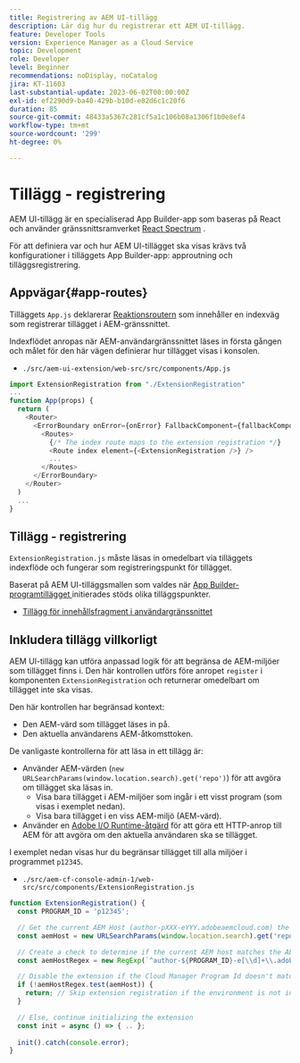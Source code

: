 ```yaml
---
title: Registrering av AEM UI-tillägg
description: Lär dig hur du registrerar ett AEM UI-tillägg.
feature: Developer Tools
version: Experience Manager as a Cloud Service
topic: Development
role: Developer
level: Beginner
recommendations: noDisplay, noCatalog
jira: KT-11603
last-substantial-update: 2023-06-02T00:00:00Z
exl-id: ef2290d9-ba40-429b-b10d-e82d6c1c20f6
duration: 85
source-git-commit: 48433a5367c281cf5a1c106b08a1306f1b0e8ef4
workflow-type: tm+mt
source-wordcount: '299'
ht-degree: 0%

---
```


# Tillägg - registrering

AEM UI-tillägg är en specialiserad App Builder-app som baseras på React och använder gränssnittsramverket [React Spectrum](https://react-spectrum.adobe.com/react-spectrum/) .

För att definiera var och hur AEM UI-tillägget ska visas krävs två konfigurationer i tilläggets App Builder-app: approutning och tilläggsregistrering.

## Appvägar{#app-routes}

Tilläggets `App.js` deklarerar [Reaktionsroutern](https://reactrouter.com/en/main) som innehåller en indexväg som registrerar tillägget i AEM-gränssnittet.

Indexflödet anropas när AEM-användargränssnittet läses in första gången och målet för den här vägen definierar hur tillägget visas i konsolen.

+ `./src/aem-ui-extension/web-src/src/components/App.js`

```javascript
import ExtensionRegistration from "./ExtensionRegistration"
...            
function App(props) {
  return (
    <Router>
      <ErrorBoundary onError={onError} FallbackComponent={fallbackComponent}>
        <Routes>
          {/* The index route maps to the extension registration */}
          <Route index element={<ExtensionRegistration />} />
          ...                                   
        </Routes>
      </ErrorBoundary>
    </Router>
  )
  ...
}
```

## Tillägg - registrering

`ExtensionRegistration.js` måste läsas in omedelbart via tilläggets indexflöde och fungerar som registreringspunkt för tillägget.

Baserat på AEM UI-tilläggsmallen som valdes när [App Builder-programtillägget &#x200B;](./app-initialization.md) initierades stöds olika tilläggspunkter.

+ [Tillägg för innehållsfragment i användargränssnittet](./content-fragments/overview.md#extension-points)

## Inkludera tillägg villkorligt

AEM UI-tillägg kan utföra anpassad logik för att begränsa de AEM-miljöer som tillägget finns i. Den här kontrollen utförs före anropet `register` i komponenten `ExtensionRegistration` och returnerar omedelbart om tillägget inte ska visas.

Den här kontrollen har begränsad kontext:

+ Den AEM-värd som tillägget läses in på.
+ Den aktuella användarens AEM-åtkomsttoken.

De vanligaste kontrollerna för att läsa in ett tillägg är:

+ Använder AEM-värden (`new URLSearchParams(window.location.search).get('repo')`) för att avgöra om tillägget ska läsas in.
   + Visa bara tillägget i AEM-miljöer som ingår i ett visst program (som visas i exemplet nedan).
   + Visa bara tillägget i en viss AEM-miljö (AEM-värd).
+ Använder en [Adobe I/O Runtime-åtgärd](./runtime-action.md) för att göra ett HTTP-anrop till AEM för att avgöra om den aktuella användaren ska se tillägget.

I exemplet nedan visas hur du begränsar tillägget till alla miljöer i programmet `p12345`.

+ `./src/aem-cf-console-admin-1/web-src/src/components/ExtensionRegistration.js`

```javascript
function ExtensionRegistration() {
  const PROGRAM_ID = 'p12345';

  // Get the current AEM Host (author-pXXX-eYYY.adobeaemcloud.com) the extension is loading on
  const aemHost = new URLSearchParams(window.location.search).get('repo');

  // Create a check to determine if the current AEM host matches the AEM program that uses this extension 
  const aemHostRegex = new RegExp(`^author-${PROGRAM_ID}-e[\\d]+\\.adobeaemcloud\\.com$`)

  // Disable the extension if the Cloud Manager Program Id doesn't match the regex.
  if (!aemHostRegex.test(aemHost)) {
    return; // Skip extension registration if the environment is not in program p12345.
  }

  // Else, continue initializing the extension
  const init = async () => { .. };
  
  init().catch(console.error);
}
```

